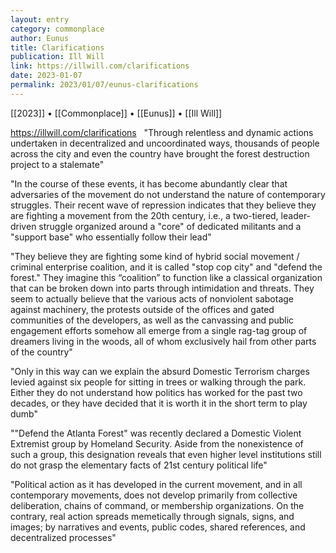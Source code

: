 ```yaml
---
layout: entry
category: commonplace
author: Eunus
title: Clarifications
publication: Ill Will
link: https://illwill.com/clarifications
date: 2023-01-07
permalink: 2023/01/07/eunus-clarifications
---
```


[[2023]] • [[Commonplace]] • [[Eunus]] • [[Ill Will]]

https://illwill.com/clarifications
 
"Through relentless and dynamic actions undertaken in decentralized and uncoordinated ways, thousands of people across the city and even the country have brought the forest destruction project to a stalemate"

"In the course of these events, it has become abundantly clear that adversaries of the movement do not understand the nature of contemporary struggles. Their recent wave of repression indicates that they believe they are fighting a movement from the 20th century, i.e., a two-tiered, leader-driven struggle organized around a "core" of dedicated militants and a "support base" who essentially follow their lead"

"They believe they are fighting some kind of hybrid social movement / criminal enterprise coalition, and it is called "stop cop city" and "defend the forest." They imagine this “coalition” to function like a classical organization that can be broken down into parts through intimidation and threats. They seem to actually believe that the various acts of nonviolent sabotage against machinery, the protests outside of the offices and gated communities of the developers, as well as the canvassing and public engagement efforts somehow all emerge from a single rag-tag group of dreamers living in the woods, all of whom exclusively hail from other parts of the country"

"Only in this way can we explain the absurd Domestic Terrorism charges levied against six people for sitting in trees or walking through the park. Either they do not understand how politics has worked for the past two decades, or they have decided that it is worth it in the short term to play dumb"

""Defend the Atlanta Forest" was recently declared a Domestic Violent Extremist group by Homeland Security. Aside from the nonexistence of such a group, this designation reveals that even higher level institutions still do not grasp the elementary facts of 21st century political life"

"Political action as it has developed in the current movement, and in all contemporary movements, does not develop primarily from collective deliberation, chains of command, or membership organizations. On the contrary, real action spreads memetically through signals, signs, and images; by narratives and events, public codes, shared references, and decentralized processes"
